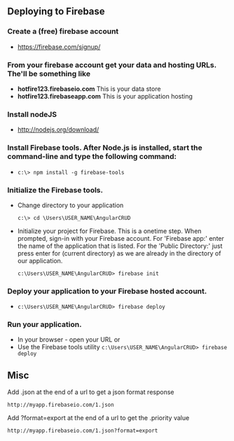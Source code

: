 ## Deploying to Firebase

### Create a (free) firebase account
   * https://firebase.com/signup/

### From your firebase account get your data and hosting URLs. The'll be something like
   * **hotfire123.firebaseio.com**   This is your data store
   * **hotfire123.firebaseapp.com**  This is your application hosting

### Install nodeJS
   * http://nodejs.org/download/

### Install Firebase tools. After Node.js is installed, start the command-line and type the following command:
   * `c:\> npm install -g firebase-tools`

### Initialize the Firebase tools.
   * Change directory to your application

      `c:\> cd \Users\USER_NAME\AngularCRUD`

   * Initialize your project for Firebase. This is a onetime step. When prompted, sign-in with your Firebase account. 
   For 'Firebase app:' enter the name of the application that is listed. For the 'Public Directory:' just press enter
   for (current directory) as we are already in the directory of our application.

      `c:\Users\USER_NAME\AngularCRUD> firebase init`

### Deploy your application to your Firebase hosted account.
   * `c:\Users\USER_NAME\AngularCRUD> firebase deploy`

### Run your application.
   * In your browser - open your URL or
   * Use the Firebase tools utility `c:\Users\USER_NAME\AngularCRUD> firebase deploy`

## Misc
Add .json at the end of a url to get a json format response

   `http://myapp.firebaseio.com/1.json`

Add ?format=export at the end of a url to get the .priority value

   `http://myapp.firebaseio.com/1.json?format=export`
